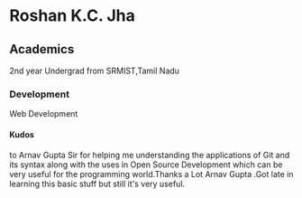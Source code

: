 # Roshan K.C. Jha
## Academics
2nd year Undergrad from SRMIST,Tamil Nadu 
### Development
Web Development
#### Kudos
to Arnav Gupta Sir for helping me understanding the applications of Git and its syntax along with the uses in Open Source Development which can be very useful for the programming world.Thanks a Lot Arnav Gupta .Got late in learning this basic stuff but still it's very useful. 
